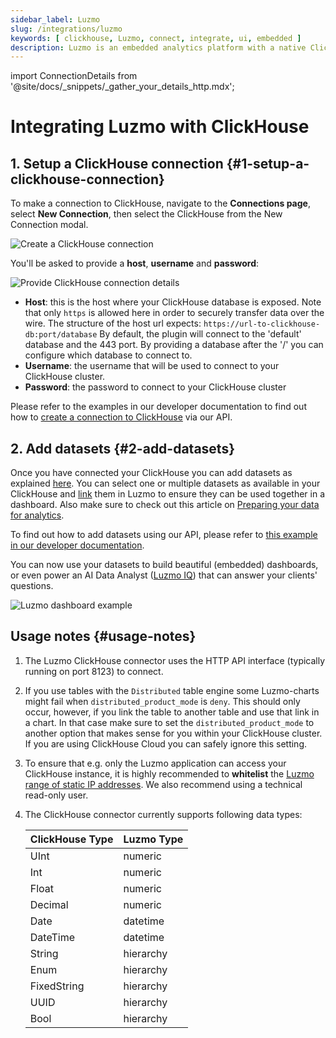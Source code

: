 ```yaml
---
sidebar_label: Luzmo
slug: /integrations/luzmo
keywords: [ clickhouse, Luzmo, connect, integrate, ui, embedded ]
description: Luzmo is an embedded analytics platform with a native ClickHouse integration, purpose-built for Software and SaaS applications. 
---
```

import ConnectionDetails from '@site/docs/_snippets/_gather_your_details_http.mdx';

# Integrating Luzmo with ClickHouse

## 1. Setup a ClickHouse connection {#1-setup-a-clickhouse-connection}

To make a connection to ClickHouse, navigate to the **Connections page**, select **New Connection**, then select the ClickHouse from the New Connection modal.

<p>
  <img src={require('./images/luzmo_01.png').default} class="image" alt="Create a ClickHouse connection" />
</p>

You'll be asked to provide a **host**, **username** and **password**:

<p>
  <img src={require('./images/luzmo_02.png').default} class="image" alt="Provide ClickHouse connection details" />
</p>

*   **Host**: this is the host where your ClickHouse database is exposed. Note that only `https` is allowed here in order to securely transfer data over the wire. The structure of the host url expects: `https://url-to-clickhouse-db:port/database`
    By default, the plugin will connect to the 'default' database and the 443 port. By providing a database after the '/' you can configure which database to connect to.
*   **Username**: the username that will be used to connect to your ClickHouse cluster.
*   **Password**: the password to connect to your ClickHouse cluster

Please refer to the examples in our developer documentation to find out how to [create a connection to ClickHouse](https://developer.luzmo.com/api/createAccount?exampleSection=AccountCreateClickhouseRequestBody) via our API.

## 2. Add datasets {#2-add-datasets}

Once you have connected your ClickHouse you can add datasets as explained [here](https://academy.luzmo.com/article/ldx3iltg). You can select one or multiple datasets as available in your ClickHouse and [link](https://academy.luzmo.com/article/gkrx48x5) them in Luzmo to ensure they can be used together in a dashboard. Also make sure to check out this article on [Preparing your data for analytics](https://academy.luzmo.com/article/u492qov0).

To find out how to add datasets using our API, please refer to [this example in our developer documentation](https://developer.luzmo.com/api/createDataprovider?exampleSection=DataproviderCreateClickhouseRequestBody).

You can now use your datasets to build beautiful (embedded) dashboards, or even power an AI Data Analyst ([Luzmo IQ](https://luzmo.com/iq)) that can answer your clients' questions.

<p>
  <img src={require('./images/luzmo_03.png').default} class="image" alt="Luzmo dashboard example" />
</p>

## Usage notes {#usage-notes}

1. The Luzmo ClickHouse connector uses the HTTP API interface (typically running on port 8123) to connect.
2. If you use tables with the `Distributed` table engine some Luzmo-charts might fail when `distributed_product_mode` is `deny`. This should only occur, however, if you link the table to another table and use that link in a chart. In that case make sure to set the `distributed_product_mode` to another option that makes sense for you within your ClickHouse cluster. If you are using ClickHouse Cloud you can safely ignore this setting.
3. To ensure that e.g. only the Luzmo application can access your ClickHouse instance, it is highly recommended to **whitelist** the [Luzmo range of static IP addresses](https://academy.luzmo.com/article/u9on8gbm). We also recommend using a technical read-only user.
4. The ClickHouse connector currently supports following data types:

    | ClickHouse Type | Luzmo Type |
    | --- | --- |
    | UInt | numeric |
    | Int | numeric |
    | Float | numeric |
    | Decimal | numeric |
    | Date | datetime |
    | DateTime | datetime |
    | String | hierarchy |
    | Enum | hierarchy |
    | FixedString | hierarchy |
    | UUID | hierarchy |
    | Bool | hierarchy |